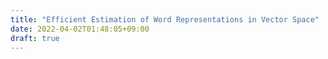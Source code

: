 ```yaml
---
title: "Efficient Estimation of Word Representations in Vector Space"
date: 2022-04-02T01:48:05+09:00
draft: true
---
```



